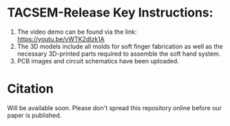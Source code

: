 # TACSEM-Release Key Instructions:
1. The video demo can be found via the link: https://youtu.be/vWTK2dIzk1A
2. The 3D models include all molds for soft finger fabrication as well as the necessary 3D-printed parts required to assemble the soft hand system.
3. PCB images and circuit schematics have been uploaded.

# Citation
Will be available soon. Please don't spread this repository online before our paper is published.

